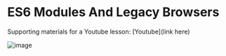 # ES6 Modules And Legacy Browsers

Supporting materials for a Youtube lesson: [Youtube](link here)

![image](https://cyberfountain.ams3.digitaloceanspaces.com/images/bundling-external-libraries.png)
